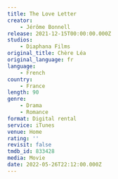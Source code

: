 ```yaml
---
title: The Love Letter
creator:
    - Jérôme Bonnell
release: 2021-12-15T00:00:00.000Z
studios:
    - Diaphana Films
original_title: Chère Léa
original_language: fr
language:
    - French
country:
    - France
length: 90
genre:
    - Drama
    - Romance
format: Digital rental
service: iTunes
venue: Home
rating: ''
revisit: false
tmdb_id: 833428
media: Movie
date: 2022-05-26T22:12:00.000Z
---
```

